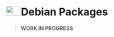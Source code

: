 <h1><img src="https://cdn.svgporn.com/logos/debian.svg" width="40" height="26" />Debian Packages</h1>

> **WORK IN PROGRESS**